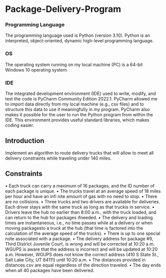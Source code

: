 # Package-Delivery-Program

### Programming Language 
The programming language used is Python (version 3.10). Python is an interpreted, object-oriented, dynamic high-level programming language.

### OS 
The operating system running on my local machine (PC) is a 64-bit Windows 10 operating system.

### IDE 
The integrated development environment (IDE) used to write, modify, and test the code is PyCharm Community Edition 2022.1.
PyCharm allowed me to import data directly from my local machine (e.g., csv files) and to structure this data to use it meaningfully in my program.
PyCharm also makes it possible for the user to run the Python program from within the IDE. This environment provides useful standard libraries, which makes coding easier.

## Introduction 
Implement an algorithm to route delivery trucks that will allow to meet all delivery constraints while traveling under 140 miles. 

## Constraints 
• Each truck can carry a maximum of 16 packages, and the ID number of each package is unique.
• The trucks travel at an average speed of 18 miles per hour and have an infi nite amount of gas with no need to stop.
• There are no collisions.
• Three trucks and two drivers are available for deliveries. Each driver stays with the same truck as long as that truckis in service.
• Drivers leave the hub no earlier than 8:00 a.m., with the truck loaded, and can return to the hub for packages ifneeded.
• The delivery and loading times are instantaneous, i.e., no time passes while at a delivery or when moving packagesto a truck at the hub (that time is factored into the calculation of the average speed of the trucks).
• There is up to one special note associated with a package.
• The delivery address for package #9, Third District Juvenile Court, is wrong and will be corrected at 10:20 a.m.
  WGUPS is aware that the address is incorrect and will be updated at 10:20 a.m.
  However, WGUPS does not know the correct address (410 S State St., Salt Lake City, UT 84111) until 10:20 a.m.
• The distances provided in distances.csv are equal regardless of the direction traveled.
• The day ends when all 40 packages have been delivered.
